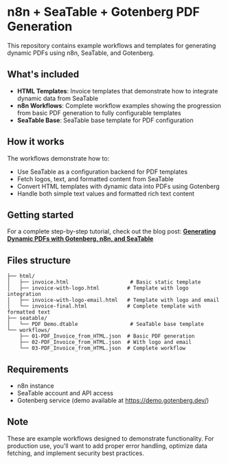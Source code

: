 # n8n + SeaTable + Gotenberg PDF Generation

This repository contains example workflows and templates for generating dynamic PDFs using n8n, SeaTable, and Gotenberg.

## What's included

- **HTML Templates**: Invoice templates that demonstrate how to integrate dynamic data from SeaTable
- **n8n Workflows**: Complete workflow examples showing the progression from basic PDF generation to fully configurable templates
- **SeaTable Base**: SeaTable base template for PDF configuration

## How it works

The workflows demonstrate how to:
- Use SeaTable as a configuration backend for PDF templates
- Fetch logos, text, and formatted content from SeaTable
- Convert HTML templates with dynamic data into PDFs using Gotenberg
- Handle both simple text values and formatted rich text content

## Getting started

For a complete step-by-step tutorial, check out the blog post:
**[Generating Dynamic PDFs with Gotenberg, n8n, and SeaTable](https://cloudvox.at/a/generating-dynamic-pdf-with-gotenberg-n8n-and-seatable/)**

## Files structure

```
├── html/
│   ├── invoice.html                    # Basic static template
│   ├── invoice-with-logo.html         # Template with logo integration
│   ├── invoice-with-logo-email.html   # Template with logo and email
│   └── invoice-final.html             # Complete template with formatted text
├── seatable/
│   └── PDF Demo.dtable                 # SeaTable base template
└── workflows/
    ├── 01-PDF_Invoice_from_HTML.json  # Basic PDF generation
    ├── 02-PDF_Invoice_from_HTML.json  # With logo and email
    └── 03-PDF_Invoice_from_HTML.json  # Complete workflow
```

## Requirements

- n8n instance
- SeaTable account and API access
- Gotenberg service (demo available at https://demo.gotenberg.dev/)

## Note

These are example workflows designed to demonstrate functionality. For production use, you'll want to add proper error handling, optimize data fetching, and implement security best practices.
